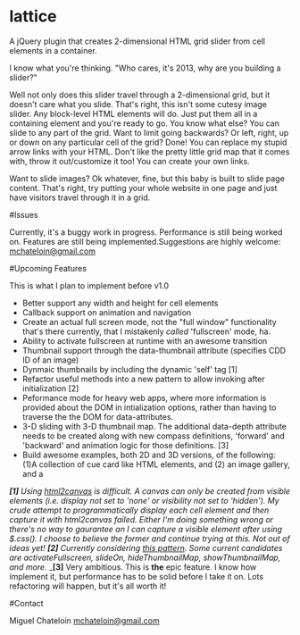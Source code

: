 lattice
=======

A jQuery plugin that creates 2-dimensional HTML grid slider from cell elements in a container.

I know what you're thinking. "Who cares, it's 2013, why are you building a slider?"

Well not only does this slider travel through a 2-dimensional grid, but it doesn't care what you slide. That's right, this isn't some cutesy image slider. Any block-level HTML elements will do. Just put them all in a containing element and you're ready to go. You know what else? You can slide to any part of the grid. Want to limit going backwards? Or left, right, up or down on any particular cell of the grid? Done! You can replace my stupid arrow links with your HTML. Don't like the pretty little grid map that it comes with, throw it out/customize it too! You can create your own links. 

Want to slide images? Ok whatever, fine, but this baby is built to slide page content. That's right, try putting your whole website in one page and just have visitors travel through it in a grid.

#Issues

Currently, it's a buggy work in progress. Performance is still being worked on. Features are still being implemented.Suggestions are highly welcome: mchateloin@gmail.com

#Upcoming Features

This is what I plan to implement before v1.0
* Better support any width and height for cell elements
* Callback support on animation and navigation
* Create an actual full screen mode, not the "full window" functionality that's there currently, that I mistakenly _called_ 'fullscreen' mode, ha.
* Ability to activate fullscreen at runtime with an awesome transition
* Thumbnail support through the data-thumbnail attribute (specifies CDD ID of an image)
* Dynmaic thumbnails by including the dynamic 'self' tag [1]
* Refactor useful methods into a new pattern to allow invoking after initialization [2]
* Peformance mode for heavy web apps, where more information is provided about the DOM in intialization options, rather than having to traverse the the DOM for data-attributes.
* 3-D sliding with 3-D thumbnail map. The additional data-depth attribute needs to be created along with new compass definitions, 'forward' and 'backward' and animation logic for those definitions. [3]
* Build awesome examples, both 2D and 3D versions, of the following: (1)A collection of cue card like HTML elements, and (2) an image gallery, and a 

_**[1]** Using [html2canvas](https://github.com/niklasvh/html2canvas) is difficult. A canvas can only be created from visible elements (i.e. display not set to 'none' or visibility not set to 'hidden'). My crude attempt to programmatically display each cell element and then capture it with html2canvas failed. Either I'm doing something wrong or there's no way to gaurantee an I can capture a visible element after using $.css(). I choose to believe the former and continue trying at this. Not out of ideas yet!_
_**[2]** Currently considering [this pattern](http://stackoverflow.com/questions/1117086/how-to-create-a-jquery-plugin-with-methods#answer-1117129). Some current candidates are activateFullscreen, slideOn, hideThumbnailMap, showThumbnailMap, and more._
_**[3]**  Very ambitious. This is **the** epic feature. I know how implement it, but performance has to be solid before I take it on. Lots refactoring will happen, but it's all worth it!

#Contact

Miguel Chateloin
mchateloin@gmail.com